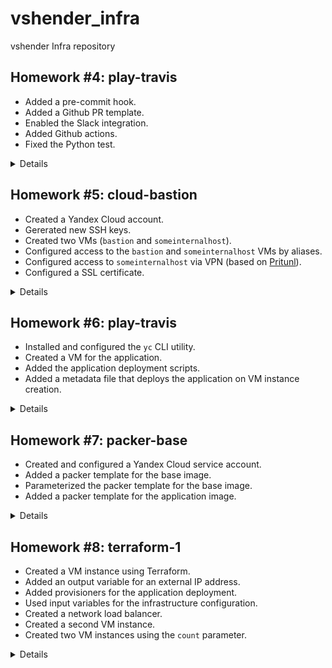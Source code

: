 # vshender_infra

vshender Infra repository


## Homework #4: play-travis

- Added a pre-commit hook.
- Added a Github PR template.
- Enabled the Slack integration.
- Added Github actions.
- Fixed the Python test.

<details><summary>Details</summary>

Install a pre-commit hook:
```
$ vim .pre-commit-config.yaml
$ pre-commit install
```

Subscribe a Slack channel to a Github repository:
```
/github subscribe Otus-DevOps-2022-02/vshender_infra commits:all
```

</details>


## Homework #5: cloud-bastion

- Created a Yandex Cloud account.
- Gererated new SSH keys.
- Created two VMs (`bastion` and `someinternalhost`).
- Configured access to the `bastion` and `someinternalhost` VMs by aliases.
- Configured access to `someinternalhost` via VPN (based on [Pritunl](https://pritunl.com/)).
- Configured a SSL certificate.

<details><summary>Details</summary>

Generate SSH authentication keys:
```
$ ssh-keygen -t rsa -f ~/.ssh/appuser -C appuser -P ""
Generating public/private rsa key pair.
Your identification has been saved in /Users/vshender/.ssh/appuser
Your public key has been saved in /Users/vshender/.ssh/appuser.pub
...
```

Host IP addresses:
```
bastion_IP = 51.250.77.242
someinternalhost_IP = 10.128.0.19
```

Connect to the `bastion` VM:
```
$ ssh -i ~/.ssh/appuser appuser@51.250.77.242
...
Welcome to Ubuntu 20.04.4 LTS (GNU/Linux 5.4.0-117-generic x86_64)
...
appuser@bastion:~$
```

Connect to the `someinternalhost` VM via `bastion` using SSH agent forwarding:
```
$ ssh-add -L
The agent has no identities.

$ ssh-add ~/.ssh/appuser
Identity added: /Users/vshender/.ssh/appuser (appuser)

$ ssh -A appuser@51.250.77.242
Welcome to Ubuntu 20.04.4 LTS (GNU/Linux 5.4.0-117-generic x86_64)
...

appuser@bastion:~$ ssh 10.128.0.19
Welcome to Ubuntu 20.04.4 LTS (GNU/Linux 5.4.0-117-generic x86_64)
...

appuser@someinternalhost:~$ ip a show eth0
2: eth0: <BROADCAST,MULTICAST,UP,LOWER_UP> mtu 1500 qdisc mq state UP group default qlen 1000
    link/ether d0:0d:1f:62:a8:7f brd ff:ff:ff:ff:ff:ff
    inet 10.128.0.19/24 brd 10.128.0.255 scope global eth0
       valid_lft forever preferred_lft forever
    inet6 fe80::d20d:1fff:fe62:a87f/64 scope link
       valid_lft forever preferred_lft forever
```

Connect to the `someinternalhost` VM via `bastion` using a single command:
```
$ ssh -A -t appuser@51.250.77.242 ssh 10.128.0.19
Welcome to Ubuntu 20.04.4 LTS (GNU/Linux 5.4.0-117-generic x86_64)
...
appuser@someinternalhost:~$
```

or
```
$ ssh -J appuser@51.250.77.242 appuser@10.128.0.19
Welcome to Ubuntu 20.04.4 LTS (GNU/Linux 5.4.0-117-generic x86_64)
...
appuser@someinternalhost:~$
```

Useful links:
- [SSH Agent Explained](https://smallstep.com/blog/ssh-agent-explained/)
- [SSH to remote hosts through a proxy or bastion with ProxyJump](https://www.redhat.com/sysadmin/ssh-proxy-bastion-proxyjump)

Contents of the `.ssh/config` file for accessing the VMs using aliases:
```
Host bastion
    Hostname 51.250.77.242
    User appuser
    IdentityFile ~/.ssh/appuser
Host someinternalhost
    User appuser
    IdentityFile ~/.ssh/appuser
    ProxyCommand ssh -q bastion nc -q0 10.128.0.19 22
```

or
```
Host bastion
    Hostname 51.250.77.242
    User appuser
    IdentityFile ~/.ssh/appuser
Host someinternalhost
    Hostname 10.128.0.19
    User appuser
    ProxyJump bastion
```

Install and setup `pritunl` on the `bastion` VM:
```
$ scp VPN/setupvpn.sh bastion:/home/appuser
setupvpn.sh

$ ssh bastion
Welcome to Ubuntu 20.04.4 LTS (GNU/Linux 5.4.0-117-generic x86_64)
...

appuser@bastion:~$ sudo bash setupvpn.sh
...

appuser@bastion:~$ # open in browser http://51.250.77.242/setup

appuser@bastion:~$ sudo pritunl setup-key
...

appuser@bastion:~$ sudo pritunl default-password
Administrator default password:
  username: "pritunl"
  password: "..."
```

Pritunl user:
- username: test
- PIN: 6214157507237678334670591556762

See [Connecting to a Pritunl vpn server](https://docs.pritunl.com/docs/connecting) for instructions.

To setup Let's Encrypt for Pritunl admin panel just enter "51-250-77-242.sslip.io" in "Settings -> Lets Encrypt Domain".

</details>


## Homework #6: play-travis

- Installed and configured the `yc` CLI utility.
- Created a VM for the application.
- Added the application deployment scripts.
- Added a metadata file that deploys the application on VM instance creation.

<details><summary>Details</summary>

Related Yandex Cloud documentation:

- [Install CLI](https://cloud.yandex.ru/docs/cli/operations/install-cli)
- [Profile Create](https://cloud.yandex.ru/docs/cli/operations/profile/profile-create)

Create a Yandex Cloud profile:
```
$ yc init
Welcome! This command will take you through the configuration process.
Please go to https://oauth.yandex.ru/authorize?response_type=token&client_id=... in order to obtain OAuth token.

Please enter OAuth token: ...
You have one cloud available: 'otus-vadimshendergmailcom' (id = ...). It is going to be used by default.
Please choose folder to use:
 [1] default (id = ...)
 [2] infra (id = ...)
 [3] Create a new folder
Please enter your numeric choice: 2
Your current folder has been set to 'default' (id = ...).
Do you want to configure a default Compute zone? [Y/n] y
Which zone do you want to use as a profile default?
 [1] ru-central1-a
 [2] ru-central1-b
 [3] ru-central1-c
 [4] Don't set default zone
Please enter your numeric choice: 1
Your profile default Compute zone has been set to 'ru-central1-a'.
```

Check `yc` configuration:
```
$ yc config list
token: ...
cloud-id: ...
folder-id: ...
compute-default-zone: ru-central1-a

$ yc config profile list
default ACTIVE
```

Create a new VM instance:
```
$ yc compute instance create \
  --name reddit-app \
  --hostname reddit-app \
  --memory=4 \
  --create-boot-disk image-folder-id=standard-images,image-family=ubuntu-1604-lts,size=10GB \
  --network-interface subnet-name=default-ru-central1-a,nat-ip-version=ipv4 \
  --metadata serial-port-enable=1 \
  --ssh-key ~/.ssh/appuser.pub
...

$ yc compute instance list
+----------------------+------------+---------------+---------+--------------+-------------+
|          ID          |    NAME    |    ZONE ID    | STATUS  | EXTERNAL IP  | INTERNAL IP |
+----------------------+------------+---------------+---------+--------------+-------------+
| fhmphnrc1ifveo9k059k | reddit-app | ru-central1-a | RUNNING | 51.250.94.42 | 10.128.0.17 |
+----------------------+------------+---------------+---------+--------------+-------------+
```

The created host's IP address and the port for the application:
```
testapp_IP = 51.250.94.42
testapp_port = 9292
```

Install the required dependencies and deploy the application:
```
$ scp config-scripts/*.sh yc-user@51.250.94.42:/home/yc-user
...

$ ssh yc-user@51.250.94.42
Welcome to Ubuntu 16.04.7 LTS (GNU/Linux 4.4.0-142-generic x86_64)
...

yc-user@reddit-app:~$ ./install_ruby.sh
...

yc-user@reddit-app:~$ ruby -v
ruby 2.3.1p112 (2016-04-26) [x86_64-linux-gnu]

yc-user@reddit-app:~$ bundler -v
Bundler version 1.11.2

yc-user@reddit-app:~$ ./install_mongodb.sh
...

yc-user@reddit-app:~$ sudo systemctl status mongod
● mongod.service - MongoDB Database Server
   Loaded: loaded (/lib/systemd/system/mongod.service; enabled; vendor preset: enabled)
   Active: active (running) since Sun 2022-06-19 18:24:46 UTC; 15s ago
...

yc-user@reddit-app:~$ ./deploy.sh
...
```

Create a new VM instance providing the metadata that deploys the application:
```
$ yc compute instance create \
  --name reddit-app \
  --hostname reddit-app \
  --memory=4 \
  --create-boot-disk image-folder-id=standard-images,image-family=ubuntu-1604-lts,size=10GB \
  --network-interface subnet-name=default-ru-central1-a,nat-ip-version=ipv4 \
  --metadata serial-port-enable=1 \
  --metadata-from-file user-data=config-scripts/metadata.yaml
...
```

</details>


## Homework #7: packer-base

- Created and configured a Yandex Cloud service account.
- Added a packer template for the base image.
- Parameterized the packer template for the base image.
- Added a packer template for the application image.

<details><summary>Details</summary>

Create a Yandex Cloud service account for Packer:
```
$ SVC_ACCOUNT=svc

$ FOLDER_ID=$(yc config list | grep ^folder-id | awk '{ print $2 }')

$ yc iam service-account create --name $SVC_ACCOUNT --folder-id $FOLDER_ID
id: ajegsts7f3h7al6lnfti
folder_id: b1go0bbc4eormvjuv1mq
created_at: "2022-06-20T12:42:42.422216212Z"
name: svc
```

Grant the created service account access to the folder:
```
$ ACCOUNT_ID=$(yc iam service-account get $SVC_ACCOUNT | grep ^id | awk '{ print $2 }')

$ yc resource-manager folder add-access-binding --id $FOLDER_ID \
    --role editor \
    --service-account-id $ACCOUNT_ID
done (1s)
```

Generate an IAM key and save it to a file:
```
$ yc iam key create --service-account-id $ACCOUNT_ID --output yc-svc-key.json
id: ajeqipnvev31urbod1dv
service_account_id: ajeg1tbs3ho02l5u4tg0
created_at: "2021-07-13T09:56:23.667310740Z"
key_algorithm: RSA_2048
```

Build a base image for the application:
```
$ cd packer

$ packer validate ./ubuntu16.json
The configuration is valid.

$ packer build ./ubuntu16.json
yandex: output will be in this color.

==> yandex: Creating temporary RSA SSH key for instance...
==> yandex: Using as source image: fd8icj5tthu0acqb2vau (name: "ubuntu-16-04-lts-v20220620", family: "ubuntu-1604-lts")
==> yandex: Creating network...
==> yandex: Creating subnet in zone "ru-central1-a"...
==> yandex: Creating disk...
==> yandex: Creating instance...
==> yandex: Waiting for instance with id fhmfuumug63jem1pevmd to become active...
    yandex: Detected instance IP: 51.250.90.119
==> yandex: Using SSH communicator to connect: 51.250.90.119
==> yandex: Waiting for SSH to become available...
==> yandex: Connected to SSH!
==> yandex: Provisioning with shell script: scripts/install_ruby.sh
...
==> yandex: Stopping instance...
==> yandex: Deleting instance...
    yandex: Instance has been deleted!
==> yandex: Creating image: reddit-base-1655732400
==> yandex: Waiting for image to complete...
==> yandex: Success image create...
==> yandex: Destroying subnet...
    yandex: Subnet has been deleted!
==> yandex: Destroying network...
    yandex: Network has been deleted!
==> yandex: Destroying boot disk...
    yandex: Disk has been deleted!
Build 'yandex' finished after 3 minutes 22 seconds.

==> Wait completed after 3 minutes 22 seconds

==> Builds finished. The artifacts of successful builds are:
--> yandex: A disk image was created: reddit-base-1655732400 (id: fd87q6i0re98bj8v6fgc) with family name reddit-base

$ yc compute image list
+----------------------+------------------------+-------------+----------------------+--------+
|          ID          |          NAME          |   FAMILY    |     PRODUCT IDS      | STATUS |
+----------------------+------------------------+-------------+----------------------+--------+
| fd87q6i0re98bj8v6fgc | reddit-base-1655732400 | reddit-base | f2ej52ijfor6n4fg5v0f | READY  |
+----------------------+------------------------+-------------+----------------------+--------+
```

Build a base image for the application using the parameterized template:
```
$ packer validate -var-file=variables.json ./ubuntu16.json
The configuration is valid.

$ packer build -var-file=variables.json ./ubuntu16.json
...
```

Build the application image:
```
$ packer validate -var-file=variables.json ./immutable.json
The configuration is valid.

$ packer build -var-file=variables.json ./immutable.json
...
```

Create a VM instance using the application image:
```
$ ../config-scripts/create-reddit-vm.sh
...
```

</details>


## Homework #8: terraform-1

- Created a VM instance using Terraform.
- Added an output variable for an external IP address.
- Added provisioners for the application deployment.
- Used input variables for the infrastructure configuration.
- Created a network load balancer.
- Created a second VM instance.
- Created two VM instances using the `count` parameter.

<details><summary>Details</summary>

[Yandex.Cloud provider documentation](https://registry.terraform.io/providers/yandex-cloud/yandex/latest/docs)

Get a config for Yandex provider:
```
$ yc config list
token: ...
cloud-id: ...
folder-id: ...
compute-default-zone: ru-central1-a
```

Initialize provider plugins:
```
$ cd terraform

$ terraform init

Initializing the backend...

Initializing provider plugins...
- Finding yandex-cloud/yandex versions matching "0.73.0"...
- Installing yandex-cloud/yandex v0.73.0...
- Installed yandex-cloud/yandex v0.73.0 (self-signed, key ID E40F590B50BB8E40)

Partner and community providers are signed by their developers.
If you'd like to know more about provider signing, you can read about it here:
https://www.terraform.io/docs/cli/plugins/signing.html

Terraform has created a lock file .terraform.lock.hcl to record the provider
selections it made above. Include this file in your version control repository
so that Terraform can guarantee to make the same selections by default when
you run "terraform init" in the future.

Terraform has been successfully initialized!

You may now begin working with Terraform. Try running "terraform plan" to see
any changes that are required for your infrastructure. All Terraform commands
should now work.

If you ever set or change modules or backend configuration for Terraform,
rerun this command to reinitialize your working directory. If you forget, other
commands will detect it and remind you to do so if necessary.
```

Get an ID of the base image for the application:
```
$ yc compute image list
+----------------------+------------------------+-------------+----------------------+--------+
|          ID          |          NAME          |   FAMILY    |     PRODUCT IDS      | STATUS |
+----------------------+------------------------+-------------+----------------------+--------+
| fd87q6i0re98bj8v6fgc | reddit-base-1655732400 | reddit-base | f2ej52ijfor6n4fg5v0f | READY  |
| fd89dv82hadttcirp1hr | reddit-base-1655736298 | reddit-base | f2ej52ijfor6n4fg5v0f | READY  |
| fd8a5el5f41qgp5qjd8p | reddit-full-1655742289 | reddit-full | f2ej52ijfor6n4fg5v0f | READY  |
+----------------------+------------------------+-------------+----------------------+--------+
```

Get an ID of the "default-ru-central1-a" subnet:
```
$ yc vpc subnet list
+----------------------+-----------------------+----------------------+----------------+---------------+-----------------+
|          ID          |         NAME          |      NETWORK ID      | ROUTE TABLE ID |     ZONE      |      RANGE      |
+----------------------+-----------------------+----------------------+----------------+---------------+-----------------+
| b0cjh09a0p3tjffp9fbv | default-ru-central1-c | enpr8orbifbf56p068oa |                | ru-central1-c | [10.130.0.0/24] |
| e2l0jp5kvb00tqjmh9r1 | default-ru-central1-b | enpr8orbifbf56p068oa |                | ru-central1-b | [10.129.0.0/24] |
| e9bqom95bd1o3fkemarr | default-ru-central1-a | enpr8orbifbf56p068oa |                | ru-central1-a | [10.128.0.0/24] |
+----------------------+-----------------------+----------------------+----------------+---------------+-----------------+
```

See an execution plan showing what actions Terraform would take to apply the current configuration:
```
$ terraform plan

Terraform used the selected providers to generate the following execution plan. Resource actions are indicated with the following symbols:
  + create

Terraform will perform the following actions:

  # yandex_compute_instance.app will be created
  + resource "yandex_compute_instance" "app" {
    ...
    }

Plan: 1 to add, 0 to change, 0 to destroy.

────────────────────────────────────────────────────────────────────────────────

Note: You didn't use the -out option to save this plan, so Terraform can't guarantee to take exactly these actions if you run "terraform apply" now.
```

Create a VM instance using Terraform:
```
$ terraform apply -auto-approve

Terraform used the selected providers to generate the following execution plan. Resource actions are indicated with the following symbols:
  + create

Terraform will perform the following actions:

  # yandex_compute_instance.app will be created
  + resource "yandex_compute_instance" "app" {
    ...
  }

Plan: 1 to add, 0 to change, 0 to destroy.
yandex_compute_instance.app: Creating...
yandex_compute_instance.app: Still creating... [10s elapsed]
yandex_compute_instance.app: Still creating... [20s elapsed]
yandex_compute_instance.app: Still creating... [30s elapsed]
yandex_compute_instance.app: Still creating... [40s elapsed]
yandex_compute_instance.app: Creation complete after 44s [id=fhmoaa6p1qnl32fg26t6]

Apply complete! Resources: 1 added, 0 changed, 0 destroyed.

$ ls
main.tf                  terraform.tfstate        terraform.tfstate.backup
```

Get an external IP address of the created VM using the `terraform show` command:
```
$ terraform show | grep nat_ip_address
          nat_ip_address = "51.250.81.64"
```

Connect to the created VM:
```
$ ssh -i ~/.ssh/appuser ubuntu@51.250.81.64
Welcome to Ubuntu 16.04.7 LTS (GNU/Linux 4.4.0-142-generic x86_64)

 * Documentation:  https://help.ubuntu.com
 * Management:     https://landscape.canonical.com
 * Support:        https://ubuntu.com/advantage
ubuntu@fhmoaa6p1qnl32fg26t6: exit
logout
Connection to 51.250.81.64 closed.
```

Add the `external_ip_address_app` output variable and refresh the state:
```
$ terraform refresh
yandex_compute_instance.app: Refreshing state... [id=fhmoaa6p1qnl32fg26t6]

Outputs:

external_ip_address_app = "51.250.81.64"

$ terraform output
external_ip_address_app = "51.250.81.64"

$ terraform output external_ip_address_app
"51.250.81.64"
```

Add [provisioners](https://www.terraform.io/language/resources/provisioners/syntax) for the application deployment and recreate the VM:
```
$ terraform taint yandex_compute_instance.app
Resource instance yandex_compute_instance.app has been marked as tainted.

$ terraform plan
yandex_compute_instance.app: Refreshing state... [id=fhmoaa6p1qnl32fg26t6]

Terraform used the selected providers to generate the following execution plan. Resource actions are indicated with the following symbols:
-/+ destroy and then create replacement

Terraform will perform the following actions:

  # yandex_compute_instance.app is tainted, so must be replaced
-/+ resource "yandex_compute_instance" "app" {
    ...
    }

Plan: 1 to add, 0 to change, 1 to destroy.

Changes to Outputs:
  ~ external_ip_address_app = "51.250.81.64" -> (known after apply)

────────────────────────────────────────────────────────────────────────────────

Note: You didn't use the -out option to save this plan, so Terraform can't guarantee to take exactly these actions if you run "terraform apply" now.

$ terraform apply -auto-approve
yandex_compute_instance.app: Refreshing state... [id=fhm3671dtvicqjp0lj67]

Terraform used the selected providers to generate the following execution plan. Resource actions are indicated with the following symbols:
-/+ destroy and then create replacement

Terraform will perform the following actions:

  # yandex_compute_instance.app is tainted, so must be replaced
-/+ resource "yandex_compute_instance" "app" {
      ...
    }

Plan: 1 to add, 0 to change, 1 to destroy.

Changes to Outputs:
  ~ external_ip_address_app = "51.250.81.64" -> (known after apply)
yandex_compute_instance.app: Destroying... [id=fhm3671dtvicqjp0lj67]
yandex_compute_instance.app: Still destroying... [id=fhm3671dtvicqjp0lj67, 10s elapsed]
yandex_compute_instance.app: Destruction complete after 14s
yandex_compute_instance.app: Creating...
...
yandex_compute_instance.app: Still creating... [1m10s elapsed]
yandex_compute_instance.app: Provisioning with 'remote-exec'...
yandex_compute_instance.app (remote-exec): Connecting to remote host via SSH...
yandex_compute_instance.app (remote-exec):   Host: 51.250.80.242
yandex_compute_instance.app (remote-exec):   User: ubuntu
yandex_compute_instance.app (remote-exec):   Password: false
yandex_compute_instance.app (remote-exec):   Private key: true
yandex_compute_instance.app (remote-exec):   Certificate: false
yandex_compute_instance.app (remote-exec):   SSH Agent: false
yandex_compute_instance.app (remote-exec):   Checking Host Key: false
yandex_compute_instance.app (remote-exec):   Target Platform: unix
yandex_compute_instance.app (remote-exec): Connected!
yandex_compute_instance.app: Still creating... [1m20s elapsed]
yandex_compute_instance.app (remote-exec): Reading package lists... 0%
...
yandex_compute_instance.app (remote-exec): Bundle complete! 11 Gemfile dependencies, 24 gems now installed.
yandex_compute_instance.app (remote-exec): Use `bundle show [gemname]` to see where a bundled gem is installed
yandex_compute_instance.app (remote-exec): Post-install message from capistrano3-puma:

yandex_compute_instance.app (remote-exec):     All plugins need to be explicitly installed with install_plugin.
yandex_compute_instance.app (remote-exec):     Please see README.md
yandex_compute_instance.app (remote-exec):   Created symlink from /etc/systemd/system/multi-user.target.wants/puma.service to /etc/systemd/system/puma.service.
yandex_compute_instance.app: Creation complete after 1m53s [id=fhmjhk18bf9n5et3lrd2]

Apply complete! Resources: 1 added, 0 changed, 1 destroyed.

Outputs:

external_ip_address_app = "51.250.80.242"
```

Open http://51.250.80.242:9292/ and check the application.

Use input variables for the infrastructure configuration and recreate the VM:
```
$ terraform destroy -auto-approve
yandex_compute_instance.app: Refreshing state... [id=fhmjhk18bf9n5et3lrd2]

Terraform used the selected providers to generate the following execution plan. Resource actions are indicated with the following symbols:
  - destroy

Terraform will perform the following actions:

  # yandex_compute_instance.app will be destroyed
  - resource "yandex_compute_instance" "app" {
    ...
    }

Plan: 0 to add, 0 to change, 1 to destroy.

Changes to Outputs:
  - external_ip_address_app = "51.250.80.242" -> null
yandex_compute_instance.app: Destroying... [id=fhmjhk18bf9n5et3lrd2]
yandex_compute_instance.app: Still destroying... [id=fhmjhk18bf9n5et3lrd2, 10s elapsed]
yandex_compute_instance.app: Destruction complete after 14s

Destroy complete! Resources: 1 destroyed.

$ terraform apply -auto-approve
...
Apply complete! Resources: 1 added, 0 changed, 0 destroyed.

Outputs:

external_ip_address_app = "51.250.94.229"
```

Create a network load balancer (see [yandex_lb_network_load_balancer](https://registry.terraform.io/providers/yandex-cloud/yandex/latest/docs/resources/lb_network_load_balancer) and [yandex_lb_target_group](https://registry.terraform.io/providers/yandex-cloud/yandex/latest/docs/resources/lb_target_group)):
```
$ terraform apply -auto-approve
...
yandex_lb_target_group.app_lb_target_group: Creating...
yandex_lb_target_group.app_lb_target_group: Creation complete after 3s [id=enp6b9l8trdd86k50f7s]
yandex_lb_network_load_balancer.app_lb: Creating...
yandex_lb_network_load_balancer.app_lb: Creation complete after 3s [id=enpprkh4ar833qsmts6d]

Apply complete! Resources: 2 added, 0 changed, 0 destroyed.

Outputs:

external_ip_address_app = "51.250.94.229"
lb_ip_address = "51.250.93.157"
```

Open http://51.250.93.157/ and check the application.

Create a second VM instance:
```
$ terraform plan
yandex_compute_instance.app: Refreshing state... [id=fhmpgq0sqconiuha2fap]
yandex_lb_target_group.app_lb_target_group: Refreshing state... [id=enp6b9l8trdd86k50f7s]
yandex_lb_network_load_balancer.app_lb: Refreshing state... [id=enpprkh4ar833qsmts6d]

Terraform used the selected providers to generate the following execution plan. Resource actions are indicated with the following symbols:
  + create
  ~ update in-place

Terraform will perform the following actions:

  # yandex_compute_instance.app2 will be created
  + resource "yandex_compute_instance" "app2" {
    ...
    }

  # yandex_lb_target_group.app_lb_target_group will be updated in-place
  ~ resource "yandex_lb_target_group" "app_lb_target_group" {
        id         = "enp6b9l8trdd86k50f7s"
        name       = "app-lb-target-group"
        # (4 unchanged attributes hidden)

      + target {
          + address   = (known after apply)
          + subnet_id = "e9bqom95bd1o3fkemarr"
        }
        # (1 unchanged block hidden)
    }

Plan: 1 to add, 1 to change, 0 to destroy.

Changes to Outputs:
  + external_ip_address_app2 = (known after apply)

────────────────────────────────────────────────────────────────────────────────

Note: You didn't use the -out option to save this plan, so Terraform can't guarantee to take exactly these actions if you run "terraform apply" now.

$ terraform apply -auto-approve
...
Apply complete! Resources: 1 added, 1 changed, 0 destroyed.

Outputs:

external_ip_address_app = "51.250.94.229"
external_ip_address_app2 = "51.250.86.134"
lb_ip_address = "51.250.93.157"
```

Use the `count` parameter to create VM instances for the application (see [dynamic Blocks](https://www.terraform.io/language/expressions/dynamic-blocks)):
```
$ terraform destroy -auto-approve
...

$ terraform apply -auto-approve
yandex_compute_instance.app2: Refreshing state... [id=fhmvsvpegjoi2gtp2hn7]
yandex_compute_instance.app[0]: Refreshing state... [id=fhm2vdlaapl6uv7ieidt]
yandex_lb_target_group.app_lb_target_group: Refreshing state... [id=enp8gjo7a0lvnsl8cecg]
yandex_lb_network_load_balancer.app_lb: Refreshing state... [id=enp5n1474kt4s6flf84e]

Note: Objects have changed outside of Terraform
...
Plan: 1 to add, 2 to change, 1 to destroy.

Changes to Outputs:
  ~ external_ip_address_app  = "51.250.94.61" -> [
      + "51.250.94.61",
      + (known after apply),
    ]
  - external_ip_address_app2 = "51.250.69.6" -> null
yandex_compute_instance.app2: Destroying... [id=fhmvsvpegjoi2gtp2hn7]
yandex_compute_instance.app[1]: Creating...
yandex_compute_instance.app[0]: Modifying... [id=fhm2vdlaapl6uv7ieidt]
yandex_compute_instance.app[0]: Modifications complete after 6s [id=fhm2vdlaapl6uv7ieidt]
yandex_compute_instance.app2: Still destroying... [id=fhmvsvpegjoi2gtp2hn7, 10s elapsed]
yandex_compute_instance.app[1]: Still creating... [10s elapsed]
yandex_compute_instance.app2: Destruction complete after 14s
yandex_compute_instance.app[1]: Still creating... [20s elapsed]
...
yandex_compute_instance.app[1] (remote-exec):     All plugins need to be explicitly installed with install_plugin.
yandex_compute_instance.app[1] (remote-exec):     Please see README.md
yandex_compute_instance.app[1] (remote-exec):   Created symlink from /etc/systemd/system/multi-user.target.wants/puma.service to /etc/systemd/system/puma.service.
yandex_compute_instance.app[1]: Creation complete after 1m38s [id=fhmrureeugrl0dmeqpbo]
yandex_lb_target_group.app_lb_target_group: Modifying... [id=enp8gjo7a0lvnsl8cecg]
yandex_lb_target_group.app_lb_target_group: Modifications complete after 2s [id=enp8gjo7a0lvnsl8cecg]

Apply complete! Resources: 1 added, 2 changed, 1 destroyed.

Outputs:

external_ip_address_app = [
  "51.250.94.61",
  "51.250.94.171",
]
lb_ip_address = "51.250.76.174"
```

</details>
